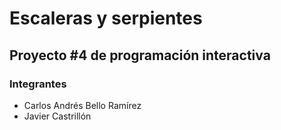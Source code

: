 # Escaleras y serpientes

## Proyecto #4 de programación interactiva

### Integrantes

* Carlos Andrés Bello Ramírez
* Javier Castrillón
